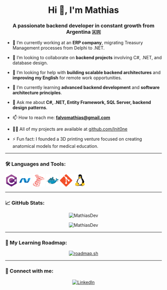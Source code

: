 <h1 align="center">Hi 👋, I'm Mathias</h1>
<h3 align="center">A passionate backend developer in constant growth from Argentina 🇦🇷</h3>

- 🔭 I’m currently working at an **ERP company**, migrating Treasury Management processes from Delphi to .NET.

- 👯 I’m looking to collaborate on **backend projects** involving C#, .NET, and database design.

- 🤝 I’m looking for help with **building scalable backend architectures** and **improving my English** for remote work opportunities.

- 🌱 I’m currently learning **advanced backend development** and **software architecture principles**.

- 💬 Ask me about **C#, .NET, Entity Framework, SQL Server, backend design patterns**.

- 📫 How to reach me: **falvomathias@gmail.com**

- 👨‍💻 All of my projects are available at [github.com/Init0ne](https://github.com/Init0ne)

- ⚡ Fun fact: I founded a 3D printing venture focused on creating anatomical models for medical education.

---

### 🛠️ Languages and Tools:

<p align="left">
  <img src="https://raw.githubusercontent.com/devicons/devicon/master/icons/csharp/csharp-original.svg" alt="csharp" width="40" height="40"/> 
  <img src="https://raw.githubusercontent.com/devicons/devicon/master/icons/dot-net/dot-net-original.svg" alt="dotnet" width="40" height="40"/> 
  <img src="https://raw.githubusercontent.com/devicons/devicon/master/icons/microsoftsqlserver/microsoftsqlserver-plain.svg" alt="mssql" width="40" height="40"/>
  <img src="https://raw.githubusercontent.com/devicons/devicon/master/icons/docker/docker-original.svg" alt="docker" width="40" height="40"/>
  <img src="https://raw.githubusercontent.com/devicons/devicon/master/icons/git/git-original.svg" alt="git" width="40" height="40"/>
  <img src="https://raw.githubusercontent.com/devicons/devicon/master/icons/linux/linux-original.svg" alt="linux" width="40" height="40"/>
</p>

---

### 📈 GitHub Stats:

<p align="center">
  <img src="https://github-readme-stats.vercel.app/api?username=MathiasDev&show_icons=true&locale=en&theme=tokyonight" alt="MathiasDev" />
</p>

<p align="center">
  <img src="https://github-readme-streak-stats.herokuapp.com/?user=MathiasDev&theme=tokyonight" alt="MathiasDev" />
</p>

---

### 🚀 My Learning Roadmap:

<p align="center">
  <a href="https://roadmap.sh">
    <img src="https://roadmap.sh/card/wide/6542db204352f418f807d444?variant=dark&roadmaps=sql%2Cbackend%2Ccpp" alt="roadmap.sh"/>
  </a>
</p>

---

### 🔗 Connect with me:

<p align="center">
  <a href="https://www.linkedin.com/in/mathias-falvo/" target="_blank">
    <img align="center" src="https://img.shields.io/badge/LinkedIn-0077B5?style=flat-square&logo=linkedin&logoColor=white" alt="LinkedIn" />
  </a>
</p>

